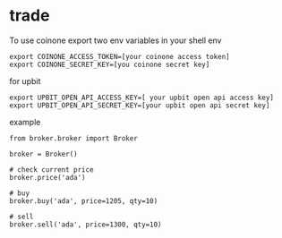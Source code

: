# trade


To use coinone export two env variables in your shell env
```
export COINONE_ACCESS_TOKEN=[your coinone access token]
export COINONE_SECRET_KEY=[you coinone secret key]
```

for upbit
```
export UPBIT_OPEN_API_ACCESS_KEY=[ your upbit open api access key]
export UPBIT_OPEN_API_SECRET_KEY=[your upbit open api secret key]
```


example
```
from broker.broker import Broker

broker = Broker()

# check current price
broker.price('ada')

# buy
broker.buy('ada', price=1205, qty=10)

# sell
broker.sell('ada', price=1300, qty=10)

```
